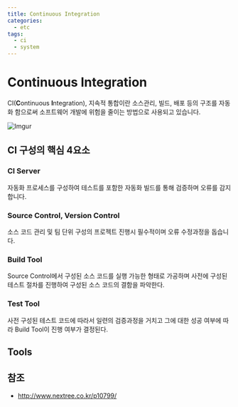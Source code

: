 ```yaml
---
title: Continuous Integration
categories: 
  - etc
tags: 
  - ci
  - system
---
```

# Continuous Integration
CI(**C**ontinuous **I**ntegration), 지속적 통합이란 소스관리, 빌드, 배포 등의 구조를 자동화 함으로써 소프트웨어 개발에 위험을 줄이는 방법으로 사용되고 있습니다.

![Imgur](https://i.imgur.com/O4fkG4i.png)

## CI 구성의 핵심 4요소
### CI Server
자동화 프로세스를 구성하여 테스트를 포함한 자동화 빌드를 통해 검증하며 오류를 감지합니다.

### Source Control, Version Control
소스 코드 관리 및 팀 단위 구성의 프로젝트 진행시 필수적이며 오류 수정과정을 돕습니다.

### Build Tool
Source Control에서 구성된 소스 코드를 실행 가능한 형태로 가공하며 사전에 구성된 테스트 절차를 진행하여 구성된 소스 코드의 결함을 파악한다.

### Test Tool
사전 구성된 테스트 코드에 따라서 일련의 검증과정을 거치고 그에 대한 성공 여부에 따라 Build Tool이 진행 여부가 결정된다.



## Tools

## 참조
- http://www.nextree.co.kr/p10799/


<!--stackedit_data:
eyJoaXN0b3J5IjpbLTcwNDgwNzc4NywxMjg4ODMyMTM2LDM2Mj
I4MDc4NiwtMjEyMTA2MzAzNl19
-->